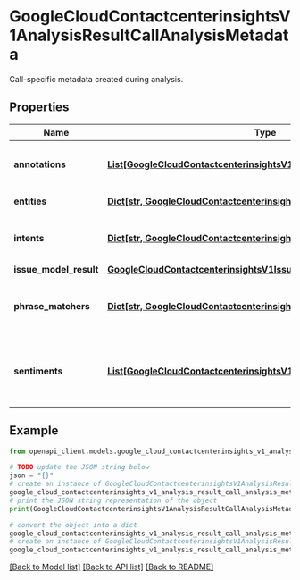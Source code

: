 # GoogleCloudContactcenterinsightsV1AnalysisResultCallAnalysisMetadata

Call-specific metadata created during analysis.

## Properties

Name | Type | Description | Notes
------------ | ------------- | ------------- | -------------
**annotations** | [**List[GoogleCloudContactcenterinsightsV1CallAnnotation]**](GoogleCloudContactcenterinsightsV1CallAnnotation.md) | A list of call annotations that apply to this call. | [optional] 
**entities** | [**Dict[str, GoogleCloudContactcenterinsightsV1Entity]**](GoogleCloudContactcenterinsightsV1Entity.md) | All the entities in the call. | [optional] 
**intents** | [**Dict[str, GoogleCloudContactcenterinsightsV1Intent]**](GoogleCloudContactcenterinsightsV1Intent.md) | All the matched intents in the call. | [optional] 
**issue_model_result** | [**GoogleCloudContactcenterinsightsV1IssueModelResult**](GoogleCloudContactcenterinsightsV1IssueModelResult.md) |  | [optional] 
**phrase_matchers** | [**Dict[str, GoogleCloudContactcenterinsightsV1PhraseMatchData]**](GoogleCloudContactcenterinsightsV1PhraseMatchData.md) | All the matched phrase matchers in the call. | [optional] 
**sentiments** | [**List[GoogleCloudContactcenterinsightsV1ConversationLevelSentiment]**](GoogleCloudContactcenterinsightsV1ConversationLevelSentiment.md) | Overall conversation-level sentiment for each channel of the call. | [optional] 

## Example

```python
from openapi_client.models.google_cloud_contactcenterinsights_v1_analysis_result_call_analysis_metadata import GoogleCloudContactcenterinsightsV1AnalysisResultCallAnalysisMetadata

# TODO update the JSON string below
json = "{}"
# create an instance of GoogleCloudContactcenterinsightsV1AnalysisResultCallAnalysisMetadata from a JSON string
google_cloud_contactcenterinsights_v1_analysis_result_call_analysis_metadata_instance = GoogleCloudContactcenterinsightsV1AnalysisResultCallAnalysisMetadata.from_json(json)
# print the JSON string representation of the object
print(GoogleCloudContactcenterinsightsV1AnalysisResultCallAnalysisMetadata.to_json())

# convert the object into a dict
google_cloud_contactcenterinsights_v1_analysis_result_call_analysis_metadata_dict = google_cloud_contactcenterinsights_v1_analysis_result_call_analysis_metadata_instance.to_dict()
# create an instance of GoogleCloudContactcenterinsightsV1AnalysisResultCallAnalysisMetadata from a dict
google_cloud_contactcenterinsights_v1_analysis_result_call_analysis_metadata_from_dict = GoogleCloudContactcenterinsightsV1AnalysisResultCallAnalysisMetadata.from_dict(google_cloud_contactcenterinsights_v1_analysis_result_call_analysis_metadata_dict)
```
[[Back to Model list]](../README.md#documentation-for-models) [[Back to API list]](../README.md#documentation-for-api-endpoints) [[Back to README]](../README.md)


